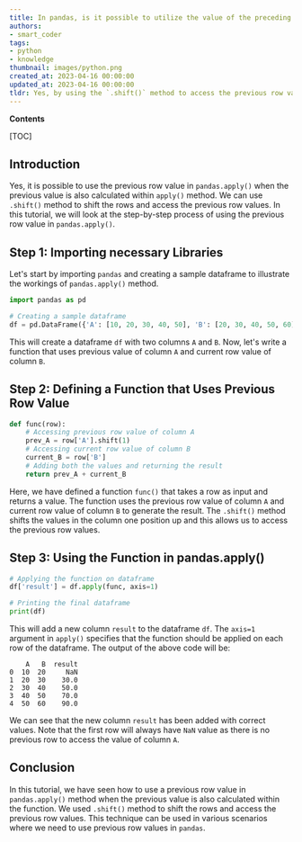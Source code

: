 ```yaml
---
title: In pandas, is it possible to utilize the value of the preceding row in the dataframe.apply function when the previous value is also computed in the apply?
authors:
- smart_coder
tags:
- python
- knowledge
thumbnail: images/python.png
created_at: 2023-04-16 00:00:00
updated_at: 2023-04-16 00:00:00
tldr: Yes, by using the `.shift()` method to access the previous row value within the `apply` function.
---
```


**Contents**

[TOC]

Introduction
------------

Yes, it is possible to use the previous row value in `pandas.apply()` when the previous value is also calculated within `apply()` method. We can use `.shift()` method to shift the rows and access the previous row values. In this tutorial, we will look at the step-by-step process of using the previous row value in `pandas.apply()`.


Step 1: Importing necessary Libraries
-------------------------------------

Let's start by importing `pandas` and creating a sample dataframe to illustrate the workings of `pandas.apply()` method.


```python
import pandas as pd

# Creating a sample dataframe
df = pd.DataFrame({'A': [10, 20, 30, 40, 50], 'B': [20, 30, 40, 50, 60]})
```

This will create a dataframe `df` with two columns `A` and `B`. Now, let's write a function that uses previous value of column `A` and current row value of column `B`.


Step 2: Defining a Function that Uses Previous Row Value
--------------------------------------------------------

```python
def func(row):
    # Accessing previous row value of column A
    prev_A = row['A'].shift(1)
    # Accessing current row value of column B
    current_B = row['B']
    # Adding both the values and returning the result
    return prev_A + current_B
```

Here, we have defined a function `func()` that takes a row as input and returns a value. The function uses the previous row value of column `A` and current row value of column `B` to generate the result. The `.shift()` method shifts the values in the column one position up and this allows us to access the previous row values.


Step 3: Using the Function in pandas.apply()
--------------------------------------------

```python
# Applying the function on dataframe
df['result'] = df.apply(func, axis=1)

# Printing the final dataframe
print(df)
```

This will add a new column `result` to the dataframe `df`. The `axis=1` argument in `apply()` specifies that the function should be applied on each row of the dataframe. The output of the above code will be:

```
    A   B  result
0  10  20     NaN
1  20  30    30.0
2  30  40    50.0
3  40  50    70.0
4  50  60    90.0
```

We can see that the new column `result` has been added with correct values. Note that the first row will always have `NaN` value as there is no previous row to access the value of column `A`.


Conclusion
----------

In this tutorial, we have seen how to use a previous row value in `pandas.apply()` method when the previous value is also calculated within the function. We used `.shift()` method to shift the rows and access the previous row values. This technique can be used in various scenarios where we need to use previous row values in `pandas`.
